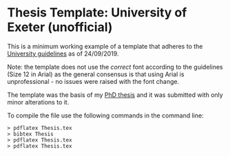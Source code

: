 # Thesis Template: University of Exeter (unofficial)

This is a minimum working example of a template that adheres to the
[University guidelines](http://as.exeter.ac.uk/academic-policy-standards/tqa-manual/pgr/presentationoftheses/)
as of 24/09/2019. 

Note: the template does not use the *correct* font according to the guidelines (Size 12 in Arial)
as the general consensus is that using Arial is unprofessional - no issues were raised with the font change.

The template was the basis of my [PhD thesis](https://ore.exeter.ac.uk/repository/handle/10871/38781) 
and it was submitted with only minor alterations to it.

To compile the file use the following commands in the command line:
```console
> pdflatex Thesis.tex
> bibtex Thesis
> pdflatex Thesis.tex
> pdflatex Thesis.tex
```
